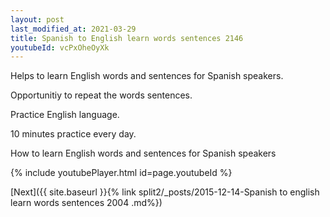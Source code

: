 ```yaml
---
layout: post
last_modified_at: 2021-03-29
title: Spanish to English learn words sentences 2146 
youtubeId: vcPxOheOyXk
---
```

 
 
Helps to learn English words and sentences for Spanish speakers.

Opportunitiy to repeat the words sentences. 

Practice English language. 
 
10 minutes practice every day. 
 
How to learn English words and sentences for Spanish speakers 
 
{% include youtubePlayer.html id=page.youtubeId %}
 
 
[Next]({{ site.baseurl }}{% link  split2/_posts/2015-12-14-Spanish to english learn words sentences 2004 .md%})
 
